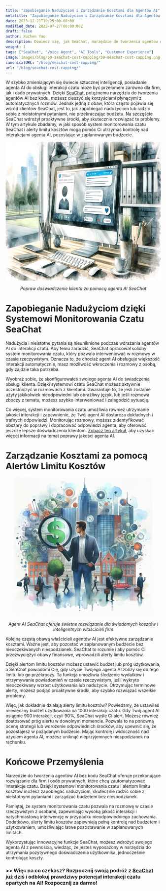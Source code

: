 ```yaml
---
title: "Zapobieganie Nadużyciom i Zarządzanie Kosztami dla Agentów AI"
metatitle: "Zapobieganie Nadużyciom i Zarządzanie Kosztami dla Agentów AI"
date: 2023-12-21T10:25:00-08:00
modified_date: 2025-07-27T00:00:00Z
draft: false
author: Xuchen Yao
description: Dowiedz się, jak SeaChat, narzędzie do tworzenia agentów AI bez kodu, radzi sobie z obawami klientów dotyczącymi zapobiegania nadużyciom i nieistotnym pytaniom, jednocześnie zapewniając, że mieścisz się w budżecie. Dowiedz się, jak ich innowacyjny system monitorowania czatu i alerty limitu kosztów mogą pomóc Ci skutecznie zarządzać agentem AI.
weight: 1
tags: ["SeaChat", "Voice Agent", "AI Tools", "Customer Experience"]
image: images/blog/59-seachat-cost-capping/59-seachat-cost-capping.png
canonicalURL: "/blog/seachat-cost-capping/"
url: "/blog/seachat-cost-capping/"
---
```


W szybko zmieniającym się świecie sztucznej inteligencji, posiadanie agenta AI do obsługi interakcji czatu może być przełomem zarówno dla firm, jak i osób prywatnych. Dzięki [SeaChat](https://chat.seasalt.ai/?utm_source=blog), potężnemu narzędziu do tworzenia agentów AI bez kodu, możesz cieszyć się korzyściami płynącymi z automatycznych rozmów. Jednak jedną z obaw, która często pojawia się wśród klientów SeaChat, jest to, jak zapobiegać nadużyciom lub radzić sobie z nieistotnymi pytaniami, nie przekraczając budżetu. Na szczęście SeaChat wdrożył proaktywne środki, aby skutecznie rozwiązać te problemy. W tym artykule zbadamy, w jaki sposób system monitorowania czatu SeaChat i alerty limitu kosztów mogą pomóc Ci utrzymać kontrolę nad interakcjami agenta AI, pozostając w zaplanowanym budżecie.

<center>
<img height="450px" src="/images/blog/50x-all-seachat-agents/build-your-own-chat-ai-agent.jpeg" alt="Popraw doświadczenie klienta za pomocą agenta AI SeaChat"/>

*Popraw doświadczenie klienta za pomocą agenta AI SeaChat*
</center>

# Zapobieganie Nadużyciom dzięki Systemowi Monitorowania Czatu SeaChat

Nadużycia i nieistotne pytania są nieuniknione podczas wdrażania agentów AI do interakcji czatu. Aby temu zaradzić, SeaChat opracował solidny system monitorowania czatu, który pozwala interweniować w rozmowy w czasie rzeczywistym. Oznacza to, że chociaż agent AI obsługuje większość interakcji automatycznie, masz możliwość wkroczenia i rozmowy z osobą, gdy zajdzie taka potrzeba.

Wyobraź sobie, że skonfigurowałeś swojego agenta AI do świadczenia obsługi klienta. Dzięki systemowi czatu SeaChat możesz aktywnie uczestniczyć w rozmowach z klientami. Gwarantuje to, że jeśli zostanie użyty jakikolwiek nieodpowiedni lub obraźliwy język, lub jeśli rozmowa zboczy z tematu, możesz szybko interweniować i załagodzić sytuację.

Co więcej, system monitorowania czatu umożliwia również utrzymanie jakości interakcji i zapewnienie, że Twój agent AI dostarcza dokładnych i trafnych odpowiedzi. Monitorując rozmowy, możesz zidentyfikować obszary do poprawy i dopracować odpowiedzi agenta, aby oferować jeszcze lepsze doświadczenia klientom. [Zobacz ten artykuł](https://seasalt.ai/blog/58-seachat-evaluate-ai-agent-responses/), aby uzyskać więcej informacji na temat poprawy jakości agenta AI.

# Zarządzanie Kosztami za pomocą Alertów Limitu Kosztów

<center>
<img height="450px" src="/images/blog/59-seachat-cost-capping/59-seachat-cost-aware-businesses.jpeg" alt="Agent AI SeaChat oferuje świetne rozwiązanie dla świadomych kosztów i inteligentnych właścicieli firm"/>

*Agent AI SeaChat oferuje świetne rozwiązanie dla świadomych kosztów i inteligentnych właścicieli firm*
</center>

Kolejną częstą obawą właścicieli agentów AI jest efektywne zarządzanie kosztami. Ważne jest, aby pozostać w zaplanowanym budżecie bez nieoczekiwanych niespodzianek. SeaChat to rozumie i aby pomóc Ci przezwyciężyć obawy finansowe, wprowadzili alerty limitu kosztów.

Dzięki alertom limitu kosztów możesz ustawić budżet lub próg użytkowania, a SeaChat powiadomi Cię, gdy użycie Twojego agenta AI zbliży się do tego limitu lub go przekroczy. Ta funkcja umożliwia śledzenie wydatków i otrzymywanie powiadomień w czasie rzeczywistym, jeśli wykryto nieoczekiwany wzrost użytkowania lub nadużycie. Otrzymując terminowe alerty, możesz podjąć proaktywne środki, aby szybko rozwiązać wszelkie problemy.

Więc, jak dokładnie działają alerty limitu kosztów? Powiedzmy, że ustawiłeś miesięczny budżet użytkowania na 1000 interakcji czatu. Gdy Twój agent AI osiągnie 900 interakcji, czyli 90%, SeaChat wyśle Ci alert. Możesz również dostosować próg alertu w dowolnym momencie. Pozwala to na ponowną ocenę strategii lub wdrożenie odpowiednich środków, aby upewnić się, że pozostajesz w pożądanym budżecie. Mając kontrolę i widoczność nad użyciem agenta AI, możesz uniknąć nieprzyjemnych niespodzianek na rachunku.


# Końcowe Przemyślenia

Narzędzie do tworzenia agentów AI bez kodu SeaChat oferuje przekonujące rozwiązanie dla firm i osób prywatnych, które chcą zautomatyzować interakcje czatu. Dzięki systemowi monitorowania czatu i alertom limitu kosztów możesz zapobiegać nadużyciom, skutecznie radzić sobie z nieistotnymi pytaniami i zarządzać budżetem bez niespodzianek.

Pamiętaj, że system monitorowania czatu pozwala na rozmowę w czasie rzeczywistym z osobami, zapewniając wysoką jakość interakcji i natychmiastową interwencję w przypadku nieodpowiedniego zachowania. Dodatkowo, alerty limitu kosztów zapewniają pełną kontrolę nad budżetem i użytkowaniem, umożliwiając łatwe pozostawanie w zaplanowanych limitach.

Wykorzystując innowacyjne funkcje SeaChat, możesz wdrożyć swojego agenta AI z pewnością, wiedząc, że jesteś wyposażony w narzędzia do utrzymania pozytywnego doświadczenia użytkownika, jednocześnie kontrolując koszty.

### >> Więc na co czekasz? Rozpocznij swoją podróż z [SeaChat](https://chat.seasalt.ai/?utm_source=blog) już dziś i odblokuj prawdziwy potencjał interakcji czatu opartych na AI! Rozpocznij za darmo!
